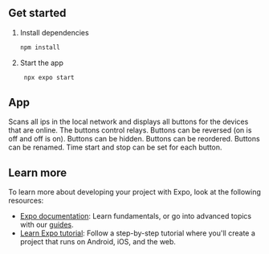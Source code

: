 ## Get started

1. Install dependencies

   ```bash
   npm install
   ```

2. Start the app

   ```bash
    npx expo start
   ```

## App
Scans all ips in the local network and displays all buttons for the devices that are online. 
The buttons control relays. 
Buttons can be reversed (on is off and off is on).
Buttons can be hidden.
Buttons can be reordered.
Buttons can be renamed.
Time start and stop can be set for each button.

## Learn more

To learn more about developing your project with Expo, look at the following resources:

- [Expo documentation](https://docs.expo.dev/): Learn fundamentals, or go into advanced topics with our [guides](https://docs.expo.dev/guides).
- [Learn Expo tutorial](https://docs.expo.dev/tutorial/introduction/): Follow a step-by-step tutorial where you'll create a project that runs on Android, iOS, and the web.